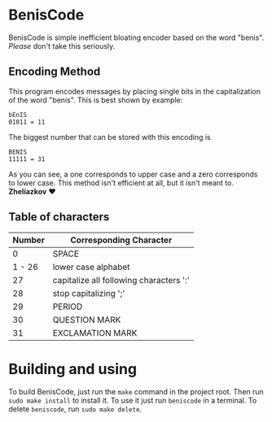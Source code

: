 # BenisCode
BenisCode is simple inefficient bloating encoder based on the word "benis".
*Please* don't take this seriously.

## Encoding Method
This program encodes messages by placing single bits in the capitalization of the word "benis".
This is best shown by example:
```
bEnIS
01011 = 11
```
The biggest number that can be stored with this encoding is
```
BENIS
11111 = 31
```
As you can see, a one corresponds to upper case and a zero corresponds to lower case.
This method isn't efficient at all, but it isn't meant to. **Zheliazkov** :heart:

## Table of characters
| Number | Corresponding Character |
| ------ | ----------------------- |
| 0 | SPACE | 
| 1 - 26 | lower case alphabet |
| 27 | capitalize all following characters ':' |
| 28 | stop capitalizing ';' |
| 29 | PERIOD |
| 30 | QUESTION MARK |
| 31 | EXCLAMATION MARK |
 
# Building and using
To build BenisCode, just run the `make` command in the project root.
Then run `sudo make install` to install it.
To use it just run `beniscode` in a terminal.
To delete `beniscode`, run `sudo make delete`.
